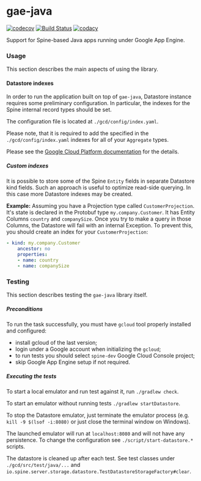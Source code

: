 # gae-java

[![codecov](https://codecov.io/gh/SpineEventEngine/gae-java/branch/master/graph/badge.svg)](https://codecov.io/gh/SpineEventEngine/gae-java)
[![Build Status](https://travis-ci.org/SpineEventEngine/gae-java.svg?branch=master)](https://travis-ci.org/SpineEventEngine/gae-java)
[![codacy](https://api.codacy.com/project/badge/Grade/fe24ec78520943afa038336d45db4513)](https://www.codacy.com/app/SpineEventEngine/gae-java?utm_source=github.com&amp;utm_medium=referral&amp;utm_content=SpineEventEngine/gae-java&amp;utm_campaign=Badge_Grade)

Support for Spine-based Java apps running under Google App Engine.

### Usage

This section describes the main aspects of using the library.

#### Datastore indexes

In order to run the application built on top of `gae-java`, Datastore instance requires some 
preliminary configuration. In particular, the indexes for the Spine internal record types should 
be set. 

The configuration file is located at `./gcd/config/index.yaml`. 

Please note, that it is required to add the specified in the `./gcd/config/index.yaml` indexes for
all of your `Aggregate` types. 

Please see the [Google Cloud Platform documentation](https://cloud.google.com/datastore/docs/tools/indexconfig)
 for the details.

##### Custom indexes

It is possible to store some of the Spine `Entity` fields in separate Datastore kind fields. 
Such an approach is useful to optimize read-side querying. In this case more Datastore indexes may
 be created.

__Example:__
Assuming you have a Projection type called `CustomerProjection`. It's state is declared in 
the Protobuf type `my.company.Customer`. It has Entity Columns `country` and
`companySize`. Once you try to make a query in those Columns, the Datastore will fail with 
an internal Exception. To prevent this, you should create an index for your `CustomerProjection`:
```yaml
- kind: my.company.Customer
    ancestor: no
    properties:
    - name: country
    - name: companySize
```

### Testing

This section describes testing the `gae-java` library itself.

##### Preconditions

To run the task successfully, you must have `gcloud` tool properly installed and configured: 
 - install gcloud of the last version;
 - login under a Google account when initializing the `gcloud`;
 - to run tests you should select `spine-dev` Google Cloud Console project;
 - skip Google App Engine setup if not required.


##### Executing the tests

To start a local emulator and run test against it, run `./gradlew check`.

To start an emulator without running tests `./gradlew startDatastore`.

To stop the Datastore emulator, just terminate the emulator process (e.g. `kill -9 $(lsof -i:8080)` or just close the terminal window on Windows).

The launched emulator will run at `localhost:8080` and will not have any persistence.
To change the configuration see `./script/start-datastore.*` scripts.

The datastore is cleaned up after each test.
See test classes under `./gcd/src/test/java/...` and `io.spine.server.storage.datastore.TestDatastoreStorageFactory#clear`.
